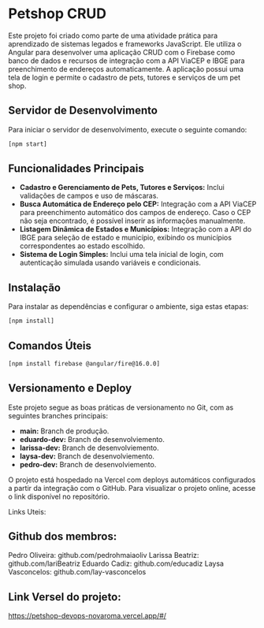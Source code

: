 # Petshop CRUD

Este projeto foi criado como parte de uma atividade prática para aprendizado de sistemas legados e frameworks JavaScript. Ele utiliza o Angular para desenvolver uma aplicação CRUD com o Firebase como banco de dados e recursos de integração com a API ViaCEP e IBGE para preenchimento de endereços automaticamente. A aplicação possui uma tela de login e permite o cadastro de pets, tutores e serviços de um pet shop.

## Servidor de Desenvolvimento

Para iniciar o servidor de desenvolvimento, execute o seguinte comando:

```bash
[npm start]
```

## Funcionalidades Principais

- **Cadastro e Gerenciamento de Pets, Tutores e Serviços:** Inclui validações de campos e uso de máscaras.
- **Busca Automática de Endereço pelo CEP:** Integração com a API ViaCEP para preenchimento automático dos campos de endereço. Caso o CEP não seja encontrado, é possível inserir as informações manualmente.
- **Listagem Dinâmica de Estados e Municípios:** Integração com a API do IBGE para seleção de estado e município, exibindo os municípios correspondentes ao estado escolhido.
- **Sistema de Login Simples:** Inclui uma tela inicial de login, com autenticação simulada usando variáveis e condicionais.

## Instalação

Para instalar as dependências e configurar o ambiente, siga estas etapas:

```bash
[npm install]
```

## Comandos Úteis

```bash
[npm install firebase @angular/fire@16.0.0]
```

## Versionamento e Deploy

Este projeto segue as boas práticas de versionamento no Git, com as seguintes branches principais:

- **main:** Branch de produção.
- **eduardo-dev:** Branch de desenvolviemento.
- **larissa-dev:** Branch de desenvolviemento.
- **laysa-dev:** Branch de desenvolviemento.
- **pedro-dev:** Branch de desenvolviemento.

O projeto está hospedado na Vercel com deploys automáticos configurados a partir da integração com o GitHub. Para visualizar o projeto online, acesse o link disponível no repositório.

Links Uteis:

## Github dos membros:

Pedro Oliveira: github.com/pedrohmaiaoliv
Larissa Beatriz: github.com/lariBeatriz
Eduardo Cadiz: github.com/educadiz
Laysa Vasconcelos: github.com/lay-vasconcelos

## Link Versel do projeto:

https://petshop-devops-novaroma.vercel.app/#/



